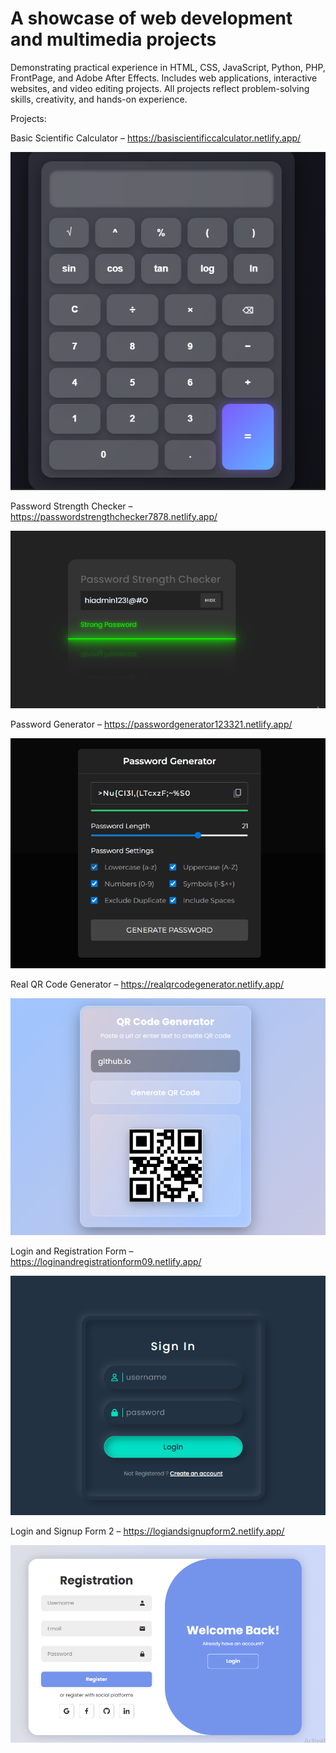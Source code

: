 # A showcase of web development and multimedia projects

Demonstrating practical experience in HTML, CSS, JavaScript, Python, PHP, FrontPage, and Adobe After Effects. Includes web applications, interactive websites, and video editing projects. All projects reflect problem-solving skills, creativity, and hands-on experience.


Projects:

Basic Scientific Calculator – https://basiscientificcalculator.netlify.app/


![imagealt](https://github.com/MohammadMobassirHoque/Web-Development-Multimedia-Projects-Showcase/blob/417ab032b10f901c998404c0db8c51089cf84972/calculator.PNG)


Password Strength Checker – https://passwordstrengthchecker7878.netlify.app/


![imagealt](https://github.com/MohammadMobassirHoque/Web-Development-Multimedia-Projects-Showcase/blob/f33301721176188f36fa620dc3dc73e8a7694558/password.PNG)


Password Generator – https://passwordgenerator123321.netlify.app/

![imagealt](https://github.com/MohammadMobassirHoque/Web-Development-Multimedia-Projects-Showcase/blob/f33301721176188f36fa620dc3dc73e8a7694558/pass%20gen.PNG)

Real QR Code Generator – https://realqrcodegenerator.netlify.app/

![imagealt](https://github.com/MohammadMobassirHoque/Web-Development-Multimedia-Projects-Showcase/blob/f33301721176188f36fa620dc3dc73e8a7694558/qr.PNG)


Login and Registration Form – https://loginandregistrationform09.netlify.app/


![imagealt](https://github.com/MohammadMobassirHoque/Web-Development-Multimedia-Projects-Showcase/blob/f33301721176188f36fa620dc3dc73e8a7694558/log.PNG)


Login and Signup Form 2 – https://logiandsignupform2.netlify.app/


![imagealt](https://github.com/MohammadMobassirHoque/Web-Development-Multimedia-Projects-Showcase/blob/f33301721176188f36fa620dc3dc73e8a7694558/regis.PNG)

